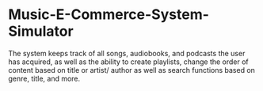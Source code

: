 # Music-E-Commerce-System-Simulator
The system keeps track of all songs, audiobooks, and podcasts the user has acquired, as well as the ability to create playlists, change the order of content based on title or artist/ author as well as search functions based on genre, title, and more. 
